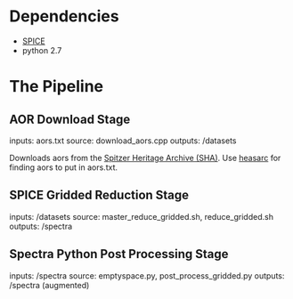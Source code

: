 # Dependencies
* [SPICE](https://irsa.ipac.caltech.edu/data/SPITZER/docs/dataanalysistools/tools/spice/)
* python 2.7


# The Pipeline
## AOR Download Stage
inputs: aors.txt
source: download_aors.cpp
outputs: /datasets

Downloads aors from the [Spitzer Heritage Archive
(SHA)](SPIC://sha.ipac.caltech.edu/applications/Spitzer/SHA/). Use
[heasarc](https://heasarc.gsfc.nasa.gov/db-perl/W3Browse/w3table.pl?tablehead=name%3Dspitzmastr&Action=More+Options)
for finding aors to put in aors.txt. 

## SPICE Gridded Reduction Stage
inputs: /datasets
source: master_reduce_gridded.sh, reduce_gridded.sh
outputs: /spectra

##  Spectra Python Post Processing Stage
inputs: /spectra
source: emptyspace.py, post_process_gridded.py
outputs: /spectra (augmented)


